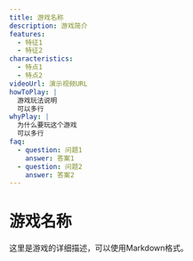 ```yaml
---
title: 游戏名称
description: 游戏简介
features:
  - 特征1
  - 特征2
characteristics:
  - 特点1
  - 特点2
videoUrl: 演示视频URL
howToPlay: |
  游戏玩法说明
  可以多行
whyPlay: |
  为什么要玩这个游戏
  可以多行
faq:
  - question: 问题1
    answer: 答案1
  - question: 问题2
    answer: 答案2
---
```


# 游戏名称

这里是游戏的详细描述，可以使用Markdown格式。 